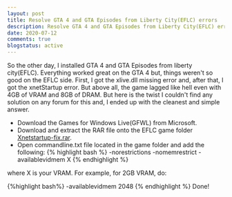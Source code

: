 ```yaml
---
layout: post
title: Resolve GTA 4 and GTA Episodes from Liberty City(EFLC) errors
description: Resolve GTA 4 and GTA Episodes from Liberty City(EFLC) errors
date: 2020-07-12
comments: true
blogstatus: active
---
```


So the other day, I installed GTA 4 and GTA Episodes from liberty city(EFLC). Everything worked great on the GTA 4 but, things weren't so good on the EFLC side. First, I got the xlive.dll missing error and, after that, I got the xnetStartup error. But above all, the game lagged like hell even with 4GB of VRAM and 8GB of DRAM. But here is the twist I couldn't find any solution on any forum for this and, I ended up with the cleanest and simple answer.
* Download the Games for Windows Live(GFWL) from Microsoft.
* Download and extract the RAR file onto the EFLC game folder [Xnetstartup-fix.rar](https://github.com/proneon267/proneon267.github.io/blob/master/files/Xnetstartup-fix.rar?raw=true).
* Open commandline.txt file located in the game folder and add the following:
{% highlight bash %}
		-norestrictions
		-nomemrestrict
		-availablevidmem X
{% endhighlight %}

where X is your VRAM. For example, for 2GB VRAM, do:
		
{%highlight bash%}
		-availablevidmem 2048
{% endhighlight %}
Done! 
